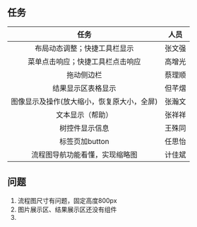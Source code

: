 ## 任务
|                    任务                    |  人员  |
| :----------------------------------------: | :----: |
|        布局动态调整；快捷工具栏显示        | 张文强 |
|      菜单点击响应；快捷工具栏点击响应      | 高增光 |
|                 拖动侧边栏                 | 蔡理顺 |
|             结果显示区表格显示             | 但芊熠 |
| 图像显示及操作(放大缩小，恢复原大小，全屏) | 张瀚文 |
|              文本显示（帮助）              | 张祥祥 |
|               树控件显示信息               | 王殊同 |
|               标签页加button               | 任思怡 |
|       流程图导航功能看懂，实现缩略图       | 计佳斌 |

## 问题
1. 流程图尺寸有问题，固定高度800px
2. 图片展示区、结果展示区还没有组件
3.
